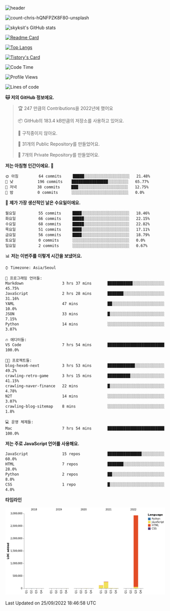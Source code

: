 <!-- Header -->
![header](https://capsule-render.vercel.app/api?type=waving&color=auto&text=Hi%20there👋&textBg=true&animation=twinkling&fontSize=40)

<!-- title image -->
![count-chris-hQNFPZK8F80-unsplash](https://user-images.githubusercontent.com/20593462/186829883-69329c21-f07c-49b2-a545-bfd851b7c943.jpg)

<!-- github stats -->
![skyksit's GitHub stats](https://github-readme-stats.vercel.app/api?username=skyksit&show_icons=true&theme=radical)

[![Readme Card](https://github-readme-stats.vercel.app/api/pin/?username=skyksit&repo=react-native-todo-app-tdd&theme=radical)](https://github.com/skyksit/react-native-todo-app-tdd)

[![Top Langs](https://github-readme-stats.vercel.app/api/top-langs/?username=skyksit&layout=compact&theme=radical)](https://github.com/skyksit/)

[![Tistory's Card](https://github-readme-tistory-card.vercel.app/api/badge?name=skyksit&theme=kakao)](https://github.com/skyksit/)

<!--START_SECTION:waka-->
![Code Time](http://img.shields.io/badge/Code%20Time-38%20hrs%2030%20mins-blue)

![Profile Views](http://img.shields.io/badge/Profile%20Views-3-blue)

![Lines of code](https://img.shields.io/badge/%EC%A0%80%EB%8A%94%20%EC%97%AC%ED%83%9C%EA%B9%8C%EC%A7%80%20-3%20Million%20%EC%A4%84%EC%9D%98%20%EC%BD%94%EB%93%9C%EB%A5%BC%20%EC%9E%91%EC%84%B1%ED%96%88%EC%96%B4%EC%9A%94.-blue)

**🐱 저의 GitHub 정보에요.** 

> 🏆 247 만큼의 Contributions을 2022년에 했어요
 > 
> 📦 GitHub의 183.4 kB만큼의 저장소를 사용하고 있어요. 
 > 
> 🚫 구직중이지 않아요.
 > 
> 📜 31개의 Public Repository를 만들었어요. 
 > 
> 🔑 7개의 Private Repository를 만들었어요.  
 > 
**저는 아침형 인간이에요. 🐤** 

```text
🌞 아침         64 commits     █████░░░░░░░░░░░░░░░░░░░░   21.48% 
🌆 낮　         196 commits    ████████████████░░░░░░░░░   65.77% 
🌃 저녁         38 commits     ███░░░░░░░░░░░░░░░░░░░░░░   12.75% 
🌙 밤　         0 commits      ░░░░░░░░░░░░░░░░░░░░░░░░░   0.0%

```
📅 **제가 가장 생산적인 날은 수요일이에요.** 

```text
월요일          55 commits     ████░░░░░░░░░░░░░░░░░░░░░   18.46% 
화요일          66 commits     █████░░░░░░░░░░░░░░░░░░░░   22.15% 
수요일          68 commits     █████░░░░░░░░░░░░░░░░░░░░   22.82% 
목요일          51 commits     ████░░░░░░░░░░░░░░░░░░░░░   17.11% 
금요일          56 commits     ████░░░░░░░░░░░░░░░░░░░░░   18.79% 
토요일          0 commits      ░░░░░░░░░░░░░░░░░░░░░░░░░   0.0% 
일요일          2 commits      ░░░░░░░░░░░░░░░░░░░░░░░░░   0.67%

```


📊 **저는 이번주를 이렇게 시간을 보냈어요.** 

```text
⌚︎ Timezone: Asia/Seoul

💬 프로그래밍 언어들: 
Markdown                 3 hrs 37 mins       ███████████░░░░░░░░░░░░░░   45.75% 
JavaScript               2 hrs 28 mins       ███████░░░░░░░░░░░░░░░░░░   31.16% 
YAML                     47 mins             ██░░░░░░░░░░░░░░░░░░░░░░░   10.0% 
JSON                     33 mins             █░░░░░░░░░░░░░░░░░░░░░░░░   7.15% 
Python                   14 mins             ░░░░░░░░░░░░░░░░░░░░░░░░░   3.07%

🔥 에디터들: 
VS Code                  7 hrs 54 mins       █████████████████████████   100.0%

🐱‍💻 프로젝트들: 
blog-hexo6-next          3 hrs 53 mins       ████████████░░░░░░░░░░░░░   49.2% 
crawling-retro-game      3 hrs 15 mins       ██████████░░░░░░░░░░░░░░░   41.15% 
crawling-naver-finance   22 mins             █░░░░░░░░░░░░░░░░░░░░░░░░   4.78% 
N2T                      14 mins             ░░░░░░░░░░░░░░░░░░░░░░░░░   3.07% 
crawling-blog-sitemap    8 mins              ░░░░░░░░░░░░░░░░░░░░░░░░░   1.8%

💻 운영 체제들: 
Mac                      7 hrs 54 mins       █████████████████████████   100.0%

```

**저는 주로 JavaScript 언어를 사용해요.** 

```text
JavaScript               15 repos            ███████████████░░░░░░░░░░   60.0% 
HTML                     7 repos             ███████░░░░░░░░░░░░░░░░░░   28.0% 
Python                   2 repos             ██░░░░░░░░░░░░░░░░░░░░░░░   8.0% 
CSS                      1 repo              █░░░░░░░░░░░░░░░░░░░░░░░░   4.0%

```


**타임라인**

![Chart not found](https://raw.githubusercontent.com/skyksit/skyksit/main/charts/bar_graph.png) 


 Last Updated on 25/09/2022 18:46:58 UTC
<!--END_SECTION:waka-->

<!--
**skyksit/skyksit** is a ✨ _special_ ✨ repository because its `README.md` (this file) appears on your GitHub profile.

Here are some ideas to get you started:

- 🔭 I’m currently working on ...
- 🌱 I’m currently learning ...
- 👯 I’m looking to collaborate on ...
- 🤔 I’m looking for help with ...
- 💬 Ask me about ...
- 📫 How to reach me: ...
- 😄 Pronouns: ...
- ⚡ Fun fact: ...
-->
